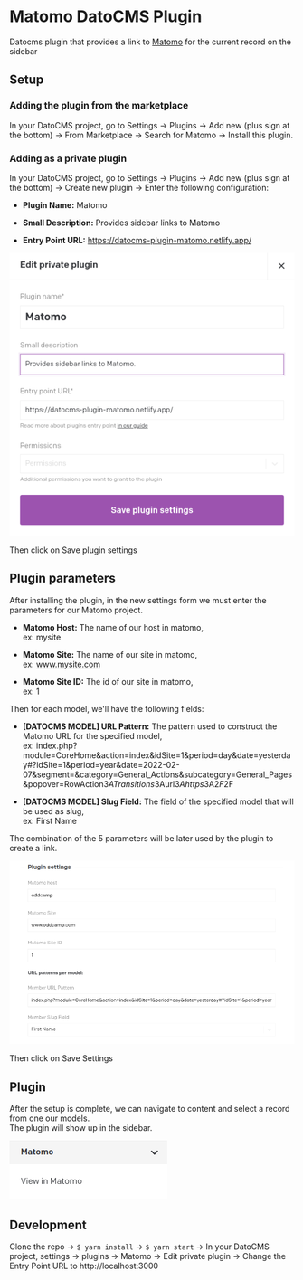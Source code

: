 # Matomo DatoCMS Plugin

Datocms plugin that provides a link to [Matomo](https://matomo.org/) for the current record on the sidebar

## Setup

### Adding the plugin from the marketplace

In your DatoCMS project, go to Settings -> Plugins -> Add new (plus sign at the bottom) -> From Marketplace -> Search for Matomo -> Install this plugin.

### Adding as a private plugin

In your DatoCMS project, go to Settings -> Plugins -> Add new (plus sign at the bottom) -> Create new plugin -> Enter the following configuration:

- **Plugin Name:** Matomo

- **Small Description:** Provides sidebar links to Matomo

- **Entry Point URL:** https://datocms-plugin-matomo.netlify.app/

![Plugin Settings](./docs/plugin-settings-01.png)

Then click on Save plugin settings

## Plugin parameters

After installing the plugin, in the new settings form we must enter the parameters for our Matomo project.

- **Matomo Host:** The name of our host in matomo,  
  ex: mysite

- **Matomo Site:** The name of our site in matomo,  
  ex: www.mysite.com

- **Matomo Site ID:** The id of our site in matomo,  
  ex: 1

Then for each model, we'll have the following fields:

- **[DATOCMS MODEL] URL Pattern:** The pattern used to construct the Matomo URL for the specified model,  
  ex: index.php?module=CoreHome&action=index&idSite=1&period=day&date=yesterday#?idSite=1&period=year&date=2022-02-07&segment=&category=General_Actions&subcategory=General_Pages&popover=RowAction$3ATransitions$3Aurl$3Ahttps$3A$2F$2F

- **[DATOCMS MODEL] Slug Field:** The field of the specified model that will be used as slug,  
  ex: First Name

The combination of the 5 parameters will be later used by the plugin to create a link.

![Plugin Parameters](./docs/plugin-settings-02.png)

Then click on Save Settings

## Plugin

After the setup is complete, we can navigate to content and select a record from one our models.  
The plugin will show up in the sidebar.

![Plugin Link](./docs/plugin-link.png)

## Development

Clone the repo -> `$ yarn install` -> `$ yarn start` -> In your DatoCMS project, settings -> plugins -> Matomo -> Edit private plugin -> Change the Entry Point URL to http://localhost:3000
